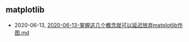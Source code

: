 ## matplotlib
* 2020-06-13, [2020-06-13-掌握这几个概念就可以延迟放弃matplotlib作图.md](../posts\2020-06-13-掌握这几个概念就可以延迟放弃matplotlib作图.md)